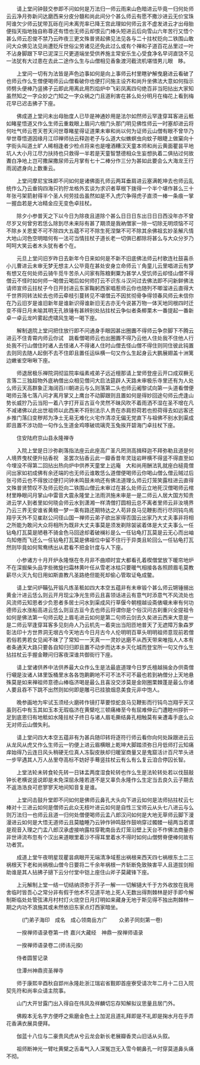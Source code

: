 <!-- { "loadSidebar": true } -->
　　请上堂问钟鼓交参即不问如何是万法归一师云雨来山色暗进云毕竟一归何处师云云净月弥新问达磨西来分皮分髓和尚此间分个甚么师云有愿不撒沙进云无价宝珠阿谁欠少师云犹带瓦砾在问未离兜率已降王宫此理如何师云言不虚发进云才出母胎便指天指地独自称尊还有悟也无师云却恨云门棒头短进云后向雪山六年苦行又悟个甚么师云忍俊不禁乃云昨夜三更文殊普贤起佛见法见各与二十拄杖贬向二铁围山敢问大众佛见法见尚遭贬斥世俗尘劳诸见还免此过么或有个禅和子道百花丛里过一叶不沾身脚跟下早已泥深三尺更道端坐受供养施主常安乐生心受食净名早诃直饶不见一法犹有大过患在去此二途作么生与山僧相见香象渡河截流机堪惜男儿眼　眵。

　　上堂问一切有为法皆是声色边事如何是向上事师云村里瞎驴解曳磨进云看破了也师云作么生僧便喝师云山僧看破你也便打问施主设齐和尚升坐佛法大意如何指示师劈头便棒乃竖拂子云即此用离此用烈焰炉中飞彩凤离四句绝百非当阳拈出大家知虽然知之一字众妙之门知之一字众祸之门且道利害在甚么处分明月在梅花上看到梅花早已迟击拂子下座。

　　佛成道上堂问未出母胎度人已毕是神通妙用是法尔如然师云罕逢穿耳客进云秪如睹星悟道又作么生师云重栽眼上眉问六根门头那门明见佛性师云一时塞却进云将何吐气师云苍天苍天问世尊睹星得证道果未审和尚以何为证师云山僧有眼不曾华乃举世尊悟道因缘月江印禅师拈云释迦老子与么道大似蟭螟虫向蚊子眼睫上做窠向十字街头叫道土旷人稀相逢者少检点将来也是噇酒糟汉天童本师和尚云黄面瞿昙平地坑人大小月江尽力扶持也只救得一半若是天童智慧德相众生妄想执着二俱拈过何故聻白净地上岂可撒屎撒尿师云月掌有七十二棒分作三分为甚如此要会么大海龙王行雨润遮身向上数重云。

　　上堂问摩尼宝珠即不问如何是诸佛面孔师云两耳垂肩进云塞满乾坤去也师云乱统作么乃云垂钩四海只钓狞龙格外玄谈为求识者草根下拨得一个半个堪作甚么三十年张弓架箭射得半个圣人何劳挂齿虽然如是不入虎穴争得虎子直须一棒一条痕一掌一握血若是大冶精金应无变色卓拄杖。

　　除夕小参普天之下以今日为除夜且道除个甚么日日日东出日日日西没年亦不曾尽岁又何曾穷若恁么除到尽未来际有甚了期须是我衲僧家一除一切除无明烦恼不可不除乡关恩爱不可不除四大五蕴不可不除生死涅槃不可不除其余佛祖玄妙圣解凡情大地山河色空明暗何有一法可当情拄杖子道长老一切俱已都除将甚么与大众分岁乃呵呵大笑云者木头犹有者个在。

　　元旦上堂问旧岁昨日去新年今日来如何是不新不旧底佛法师云村歌连社鼓喜杀小儿曹进云未审无梦无想主人公毕竟在甚处安身立命师云丫角童儿云里唱进云有梦有想又在何处师云骑牛觅牛苦杀人问家有陈粮剩粟为甚学人受饥师云却怪山僧不得僧云不怪时如何师一喝僧云喝后如何师打云不识东斗汉问过去佛法即不问新鲜佛法请师宣师云拄杖子今日开封进云东家鞠躬西家唱惹师云你也随列不唧溜进云直得大千世界同转法轮去也师云牵枝引蔓转见不堪僧云不因贫彻骨争得领春风师云未信你在乃云旧岁是谁旧新年是谁新识得谁新旧无古亦无今说甚万物一体天地同根四时迁变不得日月未喻其明无孔铁锤有甚辨别处拈拄杖云争似者条楖栗木一番提起一番新卓一卓云龙吟雾起虎啸风生喝一喝下座。

　　解制退院上堂问把住放行即不问通身手眼因甚出圈圚不得师云争奈脚下不腾云进云不住青霄内师云你试　跳看僧喝师云也出圈圚不得乃云他人住处我不住他人行处我不行山僧住时诸人去怪诸人不得诸人住时山僧去怪山僧不得住则同住彼此钝置去则同去随人起倒不去不住即且置任运纵横一句又作么生起身云大鹏展翅盖十洲篱边嫩雀空啾啾下座。

　　师退居极乐禅院洞彻监院率缁素戒弟子远近檀那请上堂师登座云开口成双橛无言落二三独超物外底衲僧出众相见僧问大启法筵辟人天路未审极乐寺里还有为人处么师云天高群象正海阔百川朝进云与么则落第二头也师云阇黎试向第一头道看僧便喝师云落七落八问才离月掌又上鹰台不动脚跟则且置如何是得妙回途句师云虎逢山势长威狞乃云当阳一着八字打开亘古亘今灵然不昧风吹不着雨洒不湿在圣不增在凡不减诸佛以此出世祖师以此西来不将别法示人贵在赤肩担荷若也担荷得去如远客还乡推门落臼变秽邦为净土无易无难化火宅作清凉无偏无党直下与祖佛不别水到渠成即且置不涉功勋一句作么生道金鸡啄破琉璃壳玉兔挨开碧海门卓拄杖下座。

　　住安陆府京山县永隆禅寺

　　入院上堂是日沙弥剃落指法座云此座高广圣凡罔测高揖释迦不拜弥勒且道是何人境界曳杖便升拈香祝　圣罢次拈香云此一瓣香昔年灵珑岩畔横不得竖不得直至如今埋没不得第二回拈出热向炉中供养天童堂上远庵　大和尚用酬法乳就座白槌竟僧问出家如初成佛有余还端的也无师云谁敢恁么道僧便喝师云你喝山僧么僧云贼过后张弓师云也不得放过便打问钟未鸣鼓未响还有佛法道理么师云灯笼笑露柱进云直得文殊普贤赞叹不及师云贬向二铁围山僧云未审过在甚么处师云立地死汉僧喝师云棺材里睁眼问月掌山中雷音大震永隆堂上法雨洪施未审是一是二师云人居大国方知贵进云学人到者里如何晓会师云水到潇湘一样清僧打圆相云总不离者里师云非汝境界乃云三界无安谁省黄粮一梦一乘有路还期特达之人苟非良马见鞭影而行尽同钝鸟焉翔乎天外不见崔赵公问径山国一禅师云弟子欲出家得否国云出家乃大丈夫事非将相之所能为敢问大众将相所为既非大丈夫事莫是须发剃除袈裟着体是大丈夫事么一任钻龟打瓦莫是陋巷不骑金色马回途却着破襕衫是么一任钻龟打瓦莫是云无心而出岫鸟知倦而飞还么一任钻龟打瓦莫是佛祖位中留不住行于异类且轮回么一任钻龟打瓦然则毕竟如何鸳鸯绣出从君看不把金针度与人下座。

　　小参诸方十月开炉永隆惬在冬月非不曲顺时宜大都看孔着楔僧堂放下暖帘地炉不在深掘柴头品字些微旋扫霜林黄叶任从雪老冰枯只要暖气相接各各照顾眉毛莫教薪尽火灭九旬日用如斯直教凡圣路绝但能死却偷心管取证龟成鳖。

　　请上堂问炉鞴弘开锻凡炼圣秪如四大本空五蕴非有未审锻个甚么师云锵锤搦出黄金汁进云恁么则云开月现尘净光生师云且喜领话进云有意气时添意气不风流处也风流师云知恩者少负恩者多居士问水到渠成风行草偃今朝檀越设斋俵嚫未审有何功德师云水涨船高进云恁么则亘古亘今去也师云将谓你是个俗汉问古刹重兴全提祖令如何是佛法第一句师云眨上眉毛进云如何是第二句师云剑去久矣进云西来大意是一是二师云罕逢穿耳客多见刻舟人乃云机先一着突出当阳匝地普天了无遮障万象森罗彰法印十方世界洞无垠古今天地古今日月古今人伦明明百草头明明祖师意现前若僧若俗若男若女见闻不昧了了常知一一天真一一灵妙达磨不从西天带来唯指人人本有者条通天大路只要各自知归归即且置不动步而达本乡灭化城而登宝所一句又作么生拈拄杖云手握金鞭问归客夜深谁共御街行下座。

　　请上堂诸供养中法供养最大众作么生是法最底道理今日罗氏檀越捐金办供斋僧行嚫是汝诸人钵里饭桶里水各各饱齁齁地不可不法不可不最也若到衲僧分上天地悬殊莫是如来禅祖师意德山棒临济喝是最么且喜没交涉莫是金刚圈栗棘蓬是最么你诸人要且吞不下跳不出然则如何即是雕弓已挂狼烟息美食元非中饱人。

　　晚参画地为牢试玉须经火磨砖作镜打草要惊蛇良马见鞭影而行钝鸟岂翔乎天汉虽则石中有玉其如玉本无瑕临济在黄檗吃三顿痛棒至今有屈难伸云门遭睦州拶折一足到底恩归有地秪如水隆拄杖子终日与诸人眉毛撕结鼻孔相触莫有亲遭毒手底么众无对师云山僧失利。

　　请上堂问四大本空五蕴非有为甚兵随印转将逐符行师云看你向何处跺跟进云云从龙风从虎又作么生师云一钓便上进云眉横眼上乾坤大脚踏须弥日月低师打云知痛痒始得乃云连日风头稍硬无位真人冻裂皮肤却归暖室商量又是鬼窟活计百尺竿头进一步罕遇其人万人丛里夺高标不妨好手蓦竖拄杖云有么有么复云洎合停囚长智。

　　上堂法轮未转食轮先转一日钵盂两度湿食轮转也作么生是法轮转处若以伐鼓敲钟长老横说竖说即是未免深屈永隆若道不是又辜负永隆作么生定当去良久云子期去不返浩浩良可悲寥寥天地间知音复是谁。

　　上堂问击鼓升堂即不问如何是佛师云鼻孔大头向下进云如何是法师拈拄杖云七棒对十三进云如何是僧师云此众无枝叶进云如何是自性三宝师云从头七八进云与么则万法归一也师云且道一归何处僧便喝师云孟八郎汉问如何是大地无草师云脚下漫漫进云如何是大悟无道师云且莫瞌睡乃云钟作钟鸣鼓作鼓响穿过髑髅一槌两当若谓是观音入理之门孟八郎汉承虚接响露柱穿靴南岳去灯笼沿壁上天台不作佛法商量亦非世谛流布忽有个汉出来道眼里着沙不得耳里着水不得时如何山僧劈脊便棒何故有功者赏。

　　成道上堂午夜明星现瞿昙病眼开无端清净域惹出祸根来西天四七祸根东土二三祸根天下老和尚祸根山僧今日要将二千余年祸根一齐斩断免致殃害平人且道拔剑相助谁是其人拈拂子擿下云分付堂中铠上座住山斧子莫藏锋下座。

　　上元解制上堂一结一切结纳须弥于芥子一解一一切解擿大千于方外收放在我用舍临时皆吾心之常分非有假于他术不见道平地上死人无数出得荆棘林是好手即今解制斯临处处管弦沸月村村灯火烧空日月灯明如来藏身无地于斯见得不独出荆棘林一期之内功不浪施其或未然依旧东家点灯西家暗坐。

　　　(门弟子海印　成名　成心领南岳方广
　　众弟子同刻第一卷)

　　一揆禅师语录卷第一终
嘉兴大藏经　神鼎一揆禅师语录


　　一揆禅师语录卷二(师讳元揆)

　　侍者圆誓记录

　　住潭州神鼎资圣禅寺

　　师于康熙辛酉秋自郢州永隆赴浙江瑞岩省觐即首座寮受请次年二月十二日入院契先符和尚率众请主院事。

　　山门大开甘露门出入得自在伟凤及祥麟切忘存知解拟议思量且居门外。

　　佛殿本无名字方便呼之紫磨金色土上加泥且道礼拜即是不礼即是掬水月在手弄花香满衣展具便拜。

　　伽蓝十八位与二豪贵风虎从兮云龙会新长老展瓣香灵山旧话从头叙。

　　祖师断神光一臂吐黄檗之舌毒气入人深冤岂无入雪今朝鼻孔一时穿莫道鼻头痛不彻。

